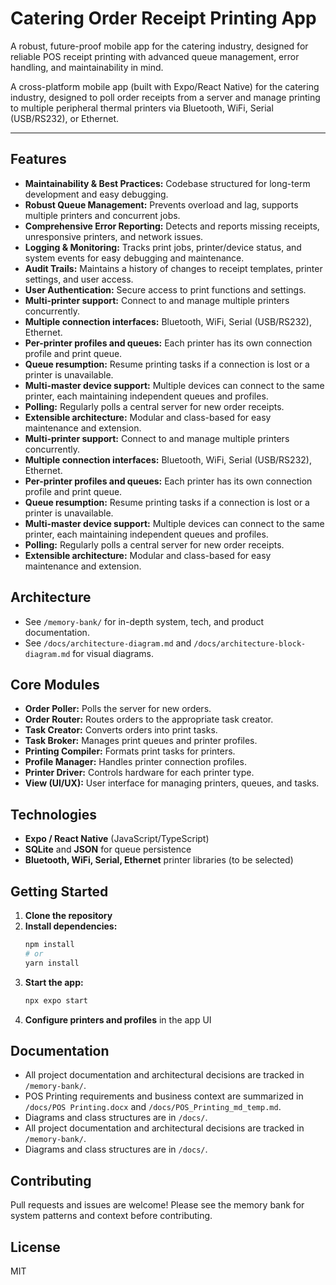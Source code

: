 # Catering Order Receipt Printing App

A robust, future-proof mobile app for the catering industry, designed for reliable POS receipt printing with advanced queue management, error handling, and maintainability in mind.

A cross-platform mobile app (built with Expo/React Native) for the catering industry, designed to poll order receipts from a server and manage printing to multiple peripheral thermal printers via Bluetooth, WiFi, Serial (USB/RS232), or Ethernet.

---

## Features
- **Maintainability & Best Practices:** Codebase structured for long-term development and easy debugging.
- **Robust Queue Management:** Prevents overload and lag, supports multiple printers and concurrent jobs.
- **Comprehensive Error Reporting:** Detects and reports missing receipts, unresponsive printers, and network issues.
- **Logging & Monitoring:** Tracks print jobs, printer/device status, and system events for easy debugging and maintenance.
- **Audit Trails:** Maintains a history of changes to receipt templates, printer settings, and user access.
- **User Authentication:** Secure access to print functions and settings.
- **Multi-printer support:** Connect to and manage multiple printers concurrently.
- **Multiple connection interfaces:** Bluetooth, WiFi, Serial (USB/RS232), Ethernet.
- **Per-printer profiles and queues:** Each printer has its own connection profile and print queue.
- **Queue resumption:** Resume printing tasks if a connection is lost or a printer is unavailable.
- **Multi-master device support:** Multiple devices can connect to the same printer, each maintaining independent queues and profiles.
- **Polling:** Regularly polls a central server for new order receipts.
- **Extensible architecture:** Modular and class-based for easy maintenance and extension.
- **Multi-printer support:** Connect to and manage multiple printers concurrently.
- **Multiple connection interfaces:** Bluetooth, WiFi, Serial (USB/RS232), Ethernet.
- **Per-printer profiles and queues:** Each printer has its own connection profile and print queue.
- **Queue resumption:** Resume printing tasks if a connection is lost or a printer is unavailable.
- **Multi-master device support:** Multiple devices can connect to the same printer, each maintaining independent queues and profiles.
- **Polling:** Regularly polls a central server for new order receipts.
- **Extensible architecture:** Modular and class-based for easy maintenance and extension.

## Architecture
- See `/memory-bank/` for in-depth system, tech, and product documentation.
- See `/docs/architecture-diagram.md` and `/docs/architecture-block-diagram.md` for visual diagrams.

## Core Modules
- **Order Poller:** Polls the server for new orders.
- **Order Router:** Routes orders to the appropriate task creator.
- **Task Creator:** Converts orders into print tasks.
- **Task Broker:** Manages print queues and printer profiles.
- **Printing Compiler:** Formats print tasks for printers.
- **Profile Manager:** Handles printer connection profiles.
- **Printer Driver:** Controls hardware for each printer type.
- **View (UI/UX):** User interface for managing printers, queues, and tasks.

## Technologies
- **Expo / React Native** (JavaScript/TypeScript)
- **SQLite** and **JSON** for queue persistence
- **Bluetooth, WiFi, Serial, Ethernet** printer libraries (to be selected)

## Getting Started
1. **Clone the repository**
2. **Install dependencies:**
   ```sh
   npm install
   # or
   yarn install
   ```
3. **Start the app:**
   ```sh
   npx expo start
   ```
4. **Configure printers and profiles** in the app UI

## Documentation
- All project documentation and architectural decisions are tracked in `/memory-bank/`.
- POS Printing requirements and business context are summarized in `/docs/POS Printing.docx` and `/docs/POS_Printing_md_temp.md`.
- Diagrams and class structures are in `/docs/`.
- All project documentation and architectural decisions are tracked in `/memory-bank/`.
- Diagrams and class structures are in `/docs/`.

## Contributing
Pull requests and issues are welcome! Please see the memory bank for system patterns and context before contributing.

## License
MIT
